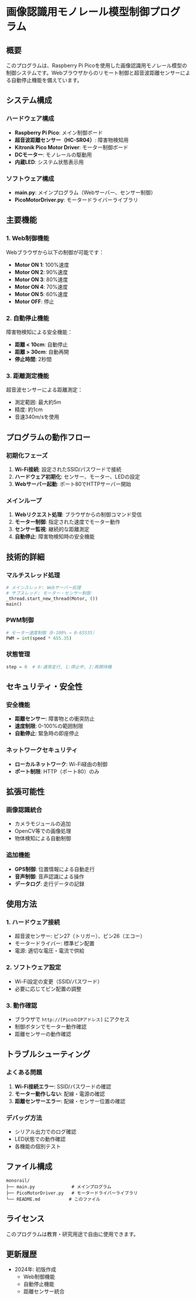 # 画像認識用モノレール模型制御プログラム

## 概要

このプログラムは、Raspberry Pi Picoを使用した画像認識用モノレール模型の制御システムです。Webブラウザからのリモート制御と超音波距離センサーによる自動停止機能を備えています。

## システム構成

### ハードウェア構成
- **Raspberry Pi Pico**: メイン制御ボード
- **超音波距離センサー（HC-SR04）**: 障害物検知用
- **Kitronik Pico Motor Driver**: モーター制御ボード
- **DCモーター**: モノレールの駆動用
- **内蔵LED**: システム状態表示用

### ソフトウェア構成
- **main.py**: メインプログラム（Webサーバー、センサー制御）
- **PicoMotorDriver.py**: モータードライバーライブラリ

## 主要機能

### 1. Web制御機能
Webブラウザから以下の制御が可能です：
- **Motor ON 1**: 100%速度
- **Motor ON 2**: 90%速度  
- **Motor ON 3**: 80%速度
- **Motor ON 4**: 70%速度
- **Motor ON 5**: 60%速度
- **Motor OFF**: 停止

### 2. 自動停止機能
障害物検知による安全機能：
- **距離 < 10cm**: 自動停止
- **距離 > 30cm**: 自動再開
- **停止時間**: 2秒間

### 3. 距離測定機能
超音波センサーによる距離測定：
- 測定範囲: 最大約5m
- 精度: 約1cm
- 音速340m/sを使用

## プログラムの動作フロー

### 初期化フェーズ
1. **Wi-Fi接続**: 設定されたSSID/パスワードで接続
2. **ハードウェア初期化**: センサー、モーター、LEDの設定
3. **Webサーバー起動**: ポート80でHTTPサーバー開始

### メインループ
1. **Webリクエスト処理**: ブラウザからの制御コマンド受信
2. **モーター制御**: 指定された速度でモーター動作
3. **センサー監視**: 継続的な距離測定
4. **自動停止**: 障害物検知時の安全機能

## 技術的詳細

### マルチスレッド処理
```python
# メインスレッド: Webサーバー処理
# サブスレッド: モーター・センサー制御
_thread.start_new_thread(Motor, ())
main()
```

### PWM制御
```python
# モーター速度制御（0-100% → 0-65535）
PWM = int(speed * 655.35)
```

### 状態管理
```python
step = 0  # 0:通常走行, 1:停止中, 2:再開待機
```

## セキュリティ・安全性

### 安全機能
- **距離センサー**: 障害物との衝突防止
- **速度制限**: 0-100%の範囲制限
- **自動停止**: 緊急時の即座停止

### ネットワークセキュリティ
- **ローカルネットワーク**: Wi-Fi経由の制御
- **ポート制限**: HTTP（ポート80）のみ

## 拡張可能性

### 画像認識統合
- カメラモジュールの追加
- OpenCV等での画像処理
- 物体検知による自動制御

### 追加機能
- **GPS制御**: 位置情報による自動走行
- **音声制御**: 音声認識による操作
- **データログ**: 走行データの記録

## 使用方法

### 1. ハードウェア接続
- 超音波センサー: ピン27（トリガー）、ピン26（エコー）
- モータードライバー: 標準ピン配置
- 電源: 適切な電圧・電流で供給

### 2. ソフトウェア設定
- Wi-Fi設定の変更（SSID/パスワード）
- 必要に応じてピン配置の調整

### 3. 動作確認
- ブラウザで `http://[PicoのIPアドレス]` にアクセス
- 制御ボタンでモーター動作確認
- 距離センサーの動作確認

## トラブルシューティング

### よくある問題
1. **Wi-Fi接続エラー**: SSID/パスワードの確認
2. **モーター動作しない**: 配線・電源の確認
3. **距離センサーエラー**: 配線・センサー位置の確認

### デバッグ方法
- シリアル出力でのログ確認
- LED状態での動作確認
- 各機能の個別テスト

## ファイル構成

```
monorail/
├── main.py              # メインプログラム
├── PicoMotorDriver.py   # モータードライバーライブラリ
└── README.md           # このファイル
```

## ライセンス

このプログラムは教育・研究用途で自由に使用できます。

## 更新履歴

- 2024年: 初版作成
  - Web制御機能
  - 自動停止機能
  - 距離センサー統合 